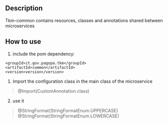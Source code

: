 ## Description

Tkm-common contains resources, classes and annotations shared between microservices

## How to use

 1. include the pom dependency:
> 
    <groupId>it.gov.pagopa.tkm</groupId>
    <artifactId>common</artifactId>
    <version>version</version>

 1. Import the configuration class in the main class of the microservice
 > @Import(CustomAnnotation.class)
 
 2. use it
 >  @StringFormat(StringFormatEnum.UPPERCASE)
 >  @StringFormat(StringFormatEnum.LOWERCASE)